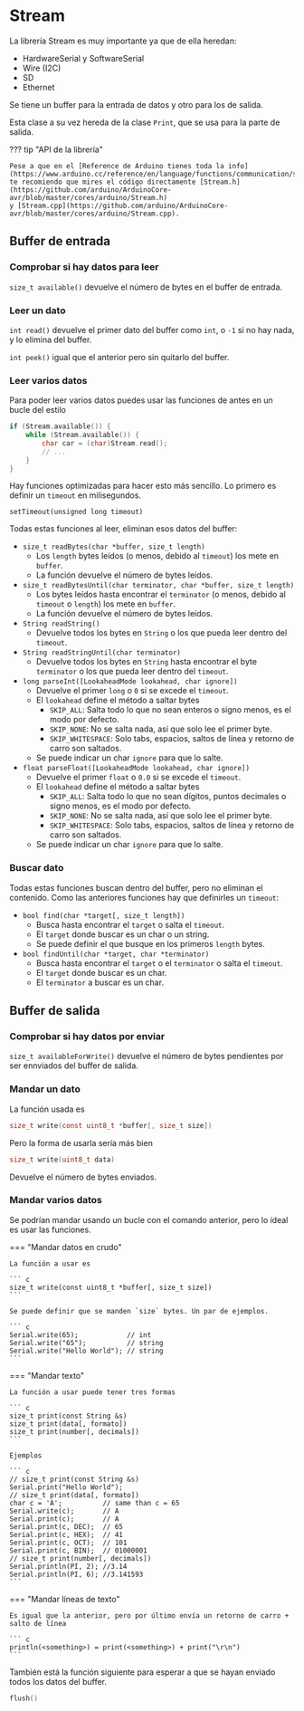 # Stream

La librería Stream es muy importante ya que de ella heredan:

- HardwareSerial y SoftwareSerial
- Wire (I2C)
- SD
- Ethernet

Se tiene un buffer para la entrada de datos y otro para los de salida.

Esta clase a su vez hereda de la clase `Print`, que se usa para la parte de salida.

??? tip "API de la librería"

    Pese a que en el [Reference de Arduino tienes toda la info](https://www.arduino.cc/reference/en/language/functions/communication/stream/),
    te recomiendo que mires el código directamente [Stream.h](https://github.com/arduino/ArduinoCore-avr/blob/master/cores/arduino/Stream.h)
    y [Stream.cpp](https://github.com/arduino/ArduinoCore-avr/blob/master/cores/arduino/Stream.cpp).

## Buffer de entrada

### Comprobar si hay datos para leer

`size_t available()` devuelve el número de bytes en el buffer de entrada.

### Leer un dato

`int read()` devuelve el primer dato del buffer como `int`, o `-1` si no hay nada, y lo elimina del buffer.

`int peek()` igual que el anterior pero sin quitarlo del buffer.

### Leer varios datos

Para poder leer varios datos puedes usar las funciones de antes en un bucle del estilo

``` c
if (Stream.available()) {
    while (Stream.available()) {
        char car = (char)Stream.read();
        // ...
    }
}
```

Hay funciones optimizadas para hacer esto más sencillo. Lo primero es definir un
`timeout` en milisegundos.

`setTimeout(unsigned long timeout)`

Todas estas funciones al leer, eliminan esos datos del buffer:

- `size_t readBytes(char *buffer, size_t length)`
    - Los `length` bytes leídos (o menos, debido al `timeout`) los mete en `buffer`.
    - La función devuelve el número de bytes leídos.
- `size_t readBytesUntil(char terminator, char *buffer, size_t length)`
    - Los bytes leídos hasta encontrar el `terminator` (o menos, debido al `timeout` o `length`) los mete en `buffer`.
    - La función devuelve el número de bytes leídos.
- `String readString()`
    - Devuelve todos los bytes en `String` o los que pueda leer dentro del `timeout`.
- `String readStringUntil(char terminator)`
    - Devuelve todos los bytes en `String` hasta encontrar el byte `terminator` o los que pueda leer dentro del `timeout`.
- `long parseInt([LookaheadMode lookahead, char ignore])`
    - Devuelve el primer `long` o `0` si se excede el `timeout`.
    - El `lookahead` define el método a saltar bytes
        - `SKIP_ALL`: Salta todo lo que no sean enteros o signo menos, es el modo por defecto.
        - `SKIP_NONE`: No se salta nada, así que solo lee el primer byte.
        - `SKIP_WHITESPACE`: Solo tabs, espacios, saltos de línea y retorno de carro son saltados.
    - Se puede indicar un char `ignore` para que lo salte.
- `float parseFloat([LookaheadMode lookahead, char ignore])`
    - Devuelve el primer `float` o `0.0` si se  excede el `timeout`.
    - El `lookahead` define el método a saltar bytes
        - `SKIP_ALL`: Salta todo lo que no sean dígitos, puntos decimales o signo menos, es el modo por defecto.
        - `SKIP_NONE`: No se salta nada, así que solo lee el primer byte.
        - `SKIP_WHITESPACE`: Solo tabs, espacios, saltos de línea y retorno de carro son saltados.
    - Se puede indicar un char `ignore` para que lo salte.

### Buscar dato

Todas estas funciones buscan dentro del buffer, pero no eliminan el contenido.
Como las anteriores funciones hay que definirles un `timeout`:

- `bool find(char *target[, size_t length])`
    - Busca hasta encontrar el `target` o salta el `timeout`.
    - El `target` donde buscar es un char o un string.
    - Se puede definir el que busque en los primeros `length` bytes.
- `bool findUntil(char *target, char *terminator)`
    - Busca hasta encontrar el `target` o el `terminator` o salta el `timeout`.
    - El `target` donde buscar es un char.
    - El `terminator` a buscar es un char.

## Buffer de salida

### Comprobar si hay datos por enviar

`size_t availableForWrite()` devuelve el número de bytes pendientes por ser ennviados del buffer de salida.

### Mandar un dato

La función usada es

``` c
size_t write(const uint8_t *buffer[, size_t size])
```

Pero la forma de usarla sería más bien

``` c
size_t write(uint8_t data)
```

Devuelve el número de bytes enviados.

### Mandar varios datos

Se podrían mandar usando un bucle con el comando anterior, pero lo ideal es usar las funciones.

=== "Mandar datos en crudo"

    La función a usar es

    ``` c
    size_t write(const uint8_t *buffer[, size_t size])
    ```

    Se puede definir que se manden `size` bytes. Un par de ejemplos.

    ``` c
    Serial.write(65);            // int
    Serial.write("65");          // string
    Serial.write("Hello World"); // string
    ```

=== "Mandar texto"

    La función a usar puede tener tres formas

    ``` c
    size_t print(const String &s)
    size_t print(data[, formato])
    size_t print(number[, decimals])
    ```

    Ejemplos

    ``` c
    // size_t print(const String &s)
    Serial.print("Hello World");
    // size_t print(data[, formato])
    char c = 'A';          // same than c = 65
    Serial.write(c);       // A
    Serial.print(c);       // A
    Serial.print(c, DEC);  // 65
    Serial.print(c, HEX);  // 41
    Serial.print(c, OCT);  // 101
    Serial.print(c, BIN);  // 01000001
    // size_t print(number[, decimals])
    Serial.println(PI, 2); //3.14
    Serial.println(PI, 6); //3.141593
    ```

=== "Mandar líneas de texto"

    Es igual que la anterior, pero por último envía un retorno de carro + salto de línea

    ``` c
    println(<something>) = print(<something>) + print("\r\n")
    ```

También está la función siguiente para esperar a que se
hayan enviado todos los datos del buffer.

``` c
flush()
```
